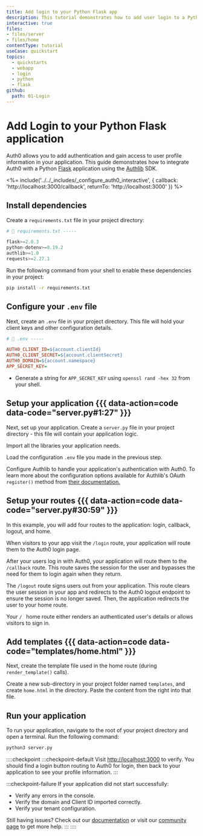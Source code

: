 ```yaml
---
title: Add login to your Python Flask app
description: This tutorial demonstrates how to add user login to a Python web application built with the Flask framework and Authlib OAuth library.
interactive: true
files:
- files/server
- files/home
contentType: tutorial
useCase: quickstart
topics:
  - quickstarts
  - webapp
  - login
  - python
  - flask
github:
  path: 01-Login
---
```


<!-- markdownlint-disable MD025 MD034 -->

# Add Login to your Python Flask application

Auth0 allows you to add authentication and gain access to user profile information in your application. This guide demonstrates how to integrate Auth0 with a Python [Flask](https://flask.palletsprojects.com) application using the [Authlib](https://authlib.org/) SDK.

<%= include('../../_includes/_configure_auth0_interactive', {
callback: 'http://localhost:3000/callback',
returnTo: 'http://localhost:3000'
}) %>

## Install dependencies

Create a `requirements.txt` file in your project directory:

```python
# 📁 requirements.txt -----

flask>=2.0.3
python-dotenv>=0.19.2
authlib>=1.0
requests>=2.27.1
```

Run the following command from your shell to enable these dependencies in your project:

```sh
pip install -r requirements.txt
```

## Configure your `.env` file

Next, create an `.env` file in your project directory. This file will hold your client keys and other configuration details.

```ini
# 📁 .env -----

AUTH0_CLIENT_ID=${account.clientId}
AUTH0_CLIENT_SECRET=${account.clientSecret}
AUTH0_DOMAIN=${account.namespace}
APP_SECRET_KEY=
```

- Generate a string for `APP_SECRET_KEY` using `openssl rand -hex 32` from your shell.

## Setup your application {{{ data-action=code data-code="server.py#1:27" }}}

Next, set up your application. Create a `server.py` file in your project directory - this file will contain your application logic.

Import all the libraries your application needs.

Load the configuration `.env` file you made in the previous step.

Configure Authlib to handle your application's authentication with Auth0. To learn more about the configuration options available for Authlib's OAuth `register()` method from [their documentation.](https://docs.authlib.org/en/latest/client/frameworks.html#using-oauth-2-0-to-log-in)

## Setup your routes {{{ data-action=code data-code="server.py#30:59" }}}

In this example, you will add four routes to the application: login, callback, logout, and home.

When visitors to your app visit the `/login` route, your application will route them to the Auth0 login page.

After your users log in with Auth0, your application will route them to the `/callback` route. This route saves the session for the user and bypasses the need for them to login again when they return.

The `/logout` route signs users out from your application. This route clears the user session in your app and redirects to the Auth0 logout endpoint to ensure the session is no longer saved. Then, the application redirects the user to your home route.

Your `/ ` home route either renders an authenticated user's details or  allows visitors to sign in.

## Add templates {{{ data-action=code data-code="templates/home.html" }}}

Next, create the template file used in the home route (during `render_template()` calls).

Create a new sub-directory in your project folder named `templates`, and create `home.html`  in the directory. Paste the content from the right into that file.

## Run your application

To run your application, navigate to the root of your project directory and open a terminal. Run the following command:

```sh
python3 server.py
```

::::checkpoint
:::checkpoint-default
Visit [http://localhost:3000](http://localhost:3000) to verify. You should find a login button routing to Auth0 for login, then back to your application to see your profile information.
:::

:::checkpoint-failure
If your application did not start successfully:
* Verify any errors in the console.
* Verify the domain and Client ID imported correctly.
* Verify your tenant configuration.

Still having issues? Check out our [documentation](https://auth0.com/docs) or visit our [community page](https://community.auth0.com) to get more help.
:::
::::
